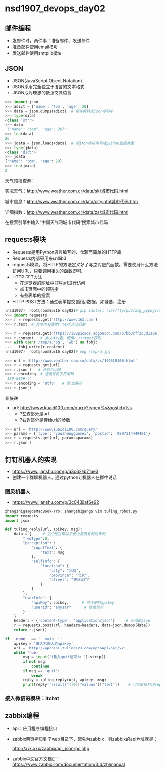 # nsd1907_devops_day02

## 邮件编程

- 发邮件时，两件事：准备邮件、发送邮件
- 准备邮件使用email模块
- 发送邮件使用smtplib模块

## JSON

- JSON(JavaScript Object Notation)
- JSON采用完全独立于语言的文本格式
- JSON成为理想的数据交换语言

```python
>>> import json
>>> adict = {'name': 'tom', 'age': 20}
>>> data = json.dumps(adict)  # 将字典转成json字符串
>>> type(data)
<class 'str'>
>>> data
'{"name": "tom", "age": 20}'
>>> len(data)
26
>>> jdata = json.loads(data)  # 将json字符串转成python数据类型
>>> type(jdata)
<class 'dict'>
>>> jdata
{'name': 'tom', 'age': 20}
>>> len(jdata)
2
```

天气预报查询：

实况天气：http://www.weather.com.cn/data/sk/城市代码.html

城市信息：http://www.weather.com.cn/data/cityinfo/城市代码.html

详细指数：http://www.weather.com.cn/data/zs/城市代码.html

在搜索引擎中输入“中国天气网城市代码”搜索城市代码

## requests模块

- Requests是用Python语言编写的、优雅而简单的HTTP库
- Requests内部采用来urillib3
- requests模块，将HTTP的方法定义好了与之对应的函数。需要使用什么方法访问URL，只要调用相关的函数即可。
- HTTP GET方法
  - 在浏览器的网址中书写url进行访问
  - 点击页面中的超链接
  - 有些表单的搜索
- HTTP POST方法：通过表单提交(隐私)数据，如登陆、注册

```python
(nsd1907) [root@room8pc16 day02]# pip install /var/ftp/pub/zzg_pypkgs/requests_pkgs/*
>>> import requests
>>> r = requests.get('http://www.163.com')
>>> r.text  # 文本内容使用r.text方法获取

>>> r = requests.get('https://i02picsos.sogoucdn.com/57bb0cff2c3d1a0e')
>>> r.content   # 非文本内容，使用r.content获取
>>> with open('/tmp/a.jpg', 'wb') as fobj:
...   fobj.write(r.content)
(nsd1907) [root@room8pc16 day02]# eog /tmp/a.jpg 

>>> url = 'http://www.weather.com.cn/data/zs/101010100.html'
>>> r = requests.get(url)
>>> r.json()   # 此时为乱码
>>> r.encoding  # 查看当前字符编码
'ISO-8859-1'
>>> r.encoding = 'utf8'   # 修改编码
>>> r.json()
```

查快递

- url: http://www.kuaidi100.com/query?type=%s&postid=%s
  - ?左边部分是url
  - ?右边部分是传给url的参数

```python
>>> url = 'http://www.kuaidi100.com/query'
>>> params = {'type': 'youzhengguonei', 'postid': '9897314440481'}
>>> r = requests.get(url, params=params)
>>> r.json()
```

## 钉钉机器人的实现

- https://www.jianshu.com/p/a3c62eb71ae3
- 创建一个群聊机器人。通过python让机器人在群中说话



### 图灵机器人

- https://www.jianshu.com/p/3c0436af6e92

```python
zhangzhigangdeMacBook-Pro: zhangzhigang$ vim tuling_robot.py
import requests
import json

def tuling_reply(url, apikey, msg):
    data = {     # 这个是在帮助手册上直接复制过来的
        "reqType":0,
        "perception": {
            "inputText": {
                "text": msg
            },
            "selfInfo": {
                "location": {
                    "city": "北京",
                    "province": "北京",
                    "street": "天坛北门"
                }
            }
        },
        "userInfo": {
            "apiKey": apikey,      # 你注册的apikey
            "userId": "anystr"      # 随便填点
        }
    }
    headers = {'content-type': 'application/json'}     # 必须是json
    r = requests.post(url, headers=headers, data=json.dumps(data))
    return r.json()

if __name__ == '__main__':
    apikey = '填入机器人的apikey'
    url = 'http://openapi.tuling123.com/openapi/api/v2'
    while True:
        msg = input('(输入quit结束)> ').strip()
        if not msg:
            continue
        if msg == 'quit':
            break
        reply = tuling_reply(url, apikey, msg)
        print(reply["results"][0]["values"]["text"])    # 可以直接打印reply
```

### 接入微信的模块：itchat

## zabbix编程

- api：应用程序编程接口

- zabbix网页拷贝到了web目录下，起名为zabbix，则zabbix的api地址就是：

  http://xxx.xxx/zabbix/api_jsonrpc.php

- zabbix中文官方文档页：https://www.zabbix.com/documentation/3.4/zh/manual











